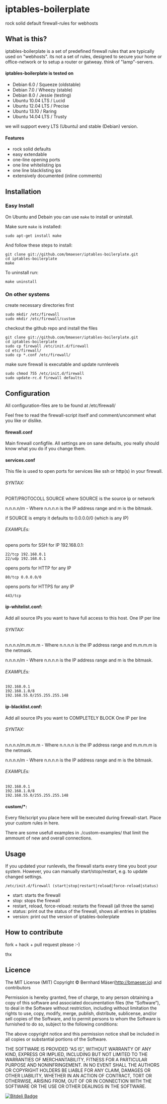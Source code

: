 # iptables-boilerplate
rock solid default firewall-rules for webhosts

## What is this?
iptables-boilerplate is a set of predefined firewall rules that are typically used on "webhosts".
its not a set of rules, designed to secure your home or office-network or to setup a router or gatweay.
think of "lamp"-servers.

#### iptables-boilerplate is tested on
* Debian 6.0 / Squeeze (oldstable)
* Debian 7.0 / Wheezy (stable)
* Debian 8.0 / Jessie (testing)
* Ubuntu 10.04 LTS / Lucid
* Ubuntu 12.04 LTS / Precise
* Ubuntu 13.10 / Raring
* Ubuntu 14.04 LTS / Trusty

we will support every LTS (Ubuntu) and stable (Debian) version.

#### Features
* rock solid defaults
* easy extendable
* one-line opening ports
* one line whitelisting ips
* one line blacklisting ips
* extensively documented (inline comments)

## Installation

### Easy Install
On Ubuntu and Debain you can use `make` to install or uninstall.

Make sure `make` is installed:

    sudo apt-get install make

And follow these steps to install:

    git clone git://github.com/bmaeser/iptables-boilerplate.git
    cd iptables-boilerplate
    make

To uninstall run:

    make uninstall

### On other systems

create necessary directories first
    
    sudo mkdir /etc/firewall
    sudo mkdir /etc/firewall/custom

checkout the github repo and install the files

    git clone git://github.com/bmaeser/iptables-boilerplate.git
    cd iptables-boilerplate
    sudo cp firewall /etc/init.d/firewall
    cd etc/firewall/
    sudo cp *.conf /etc/firewall/
    
make sure firewall is executable and update runnlevels

    sudo chmod 755 /etc/init.d/firewall
    sudo update-rc.d firewall defaults
    
## Configuration

All configuration-files are to be found at /etc/firewall/

Feel free to read the firewall-script itself and comment/uncomment what you like or dislike.

#### firewall.conf
Main firewall configfile. All settings are on sane defaults, you really should know what you do
if you change them.

#### services.conf
This file is used to open ports for services like ssh or http(s) in your firewall.

###### SYNTAX:

PORT/PROTOCOLL SOURCE
where SOURCE is the source ip or network

n.n.n.n/m - Where n.n.n.n is the IP address range and m is the bitmask.

if SOURCE is empty it defaults to 0.0.0.0/0 (which is any IP)

###### EXAMPLEs:

opens ports for SSH for IP 192.168.0.1:

    22/tcp 192.168.0.1
    22/udp 192.168.0.1

opens ports for HTTP for any IP

    80/tcp 0.0.0.0/0

opens ports for HTTPS for any IP

    443/tcp

#### ip-whitelist.conf:
Add all source IPs you want to have full access to this host.
One IP per line

###### SYNTAX:

n.n.n.n/m.m.m.m  - Where n.n.n.n is the IP address range and m.m.m.m is the netmask.

n.n.n.n/m - Where n.n.n.n is the IP address range and m is the bitmask.

###### EXAMPLEs:

    192.168.0.1
    192.168.1.0/8
    192.168.55.0/255.255.255.148
    
#### ip-blacklist.conf:
Add all source IPs you want to COMPLETELY BLOCK
One IP per line

###### SYNTAX:

n.n.n.n/m.m.m.m  - Where n.n.n.n is the IP address range and m.m.m.m is the netmask.

n.n.n.n/m - Where n.n.n.n is the IP address range and m is the bitmask.

###### EXAMPLEs:

    192.168.0.1
    192.168.1.0/8
    192.168.55.0/255.255.255.148
    
#### custom/*:
Every file/script you place here will be executed during firewall-start.
Place your custom rules in here.

There are some usefull examples in ./custom-examples/ that limit the ammount of new and overall connections.

## Usage
If you updated your runlevels, the firewall starts every time you boot your system.
However, you can manually start/stop/restart, e.g. to update changed settings.

    /etc/init.d/firewall (start|stop|restart|reload|force-reload|status)

* start: starts the firewall
* stop: stops the firewall
* restart, reload, force-reload: restarts the firewall (all three the same)
* status: print out the status of the firewall, shows all entries in iptables
* version: print out the version of iptables-boilerplate

## How to contribute
fork + hack + pull request please :-)

thx


## Licence
The MIT License (MIT)
Copyright © Bernhard Mäser(http://bmaeser.io) and contributors

Permission is hereby granted, free of charge, to any person obtaining a copy
of this software and associated documentation files (the “Software”), to deal
in the Software without restriction, including without limitation the rights
to use, copy, modify, merge, publish, distribute, sublicense, and/or sell
copies of the Software, and to permit persons to whom the Software is
furnished to do so, subject to the following conditions:

The above copyright notice and this permission notice shall be included in
all copies or substantial portions of the Software.

THE SOFTWARE IS PROVIDED “AS IS”, WITHOUT WARRANTY OF ANY KIND, EXPRESS OR
IMPLIED, INCLUDING BUT NOT LIMITED TO THE WARRANTIES OF MERCHANTABILITY,
FITNESS FOR A PARTICULAR PURPOSE AND NONINFRINGEMENT. IN NO EVENT SHALL THE
AUTHORS OR COPYRIGHT HOLDERS BE LIABLE FOR ANY CLAIM, DAMAGES OR OTHER
LIABILITY, WHETHER IN AN ACTION OF CONTRACT, TORT OR OTHERWISE, ARISING FROM,
OUT OF OR IN CONNECTION WITH THE SOFTWARE OR THE USE OR OTHER DEALINGS IN
THE SOFTWARE.



[![Bitdeli Badge](https://d2weczhvl823v0.cloudfront.net/bmaeser/iptables-boilerplate/trend.png)](https://bitdeli.com/free "Bitdeli Badge")

